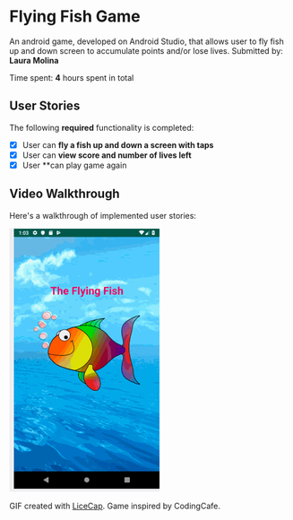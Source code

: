 # Flying Fish Game
An android game, developed on Android Studio, that allows user to fly fish up and down screen to accumulate points and/or lose lives.
Submitted by: **Laura Molina**

Time spent: **4** hours spent in total

## User Stories

The following **required** functionality is completed:

* [X] User can **fly a fish up and down a screen with taps**
* [x] User can **view score and number of lives left**
* [X] User **can play game again

## Video Walkthrough

Here's a walkthrough of implemented user stories:

<img src='FlyingFishGameWalkthrough.gif' title='Video Walkthrough' width='' alt='Video Walkthrough' />

GIF created with [LiceCap](http://www.cockos.com/licecap/).
Game inspired by CodingCafe.
